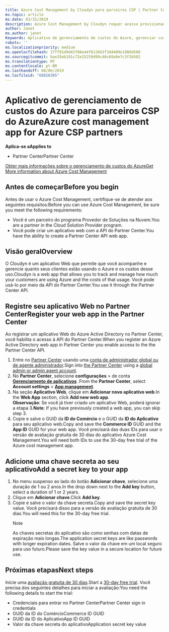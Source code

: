 ```yaml
---
title: Azure Cost Management by Cloudyn para parceiros CSP | Partner Center
ms.topic: article
ms.date: 03/15/2019
description: Azure Cost Management by Cloudyn requer acesso provisionado à API do Partner Center.
author: Janet
ms.author: janet
Keywords: Aplicativo de gerenciamento de custos do Azure, gerenciar custos, aplicativos Web
robots: ''
ms.localizationpriority: medium
ms.openlocfilehash: 27ff91d9d42f08e44f812663f3d4409e1080d580
ms.sourcegitcommit: bae29ab191c72e15259d99c40c69a9e7c3f2b502
ms.translationtype: MT
ms.contentlocale: pt-BR
ms.lasthandoff: 08/06/2019
ms.locfileid: "68820305"
---
```

# <a name="azure-cost-management-app-for-azure-csp-partners"></a><span data-ttu-id="12df9-104">Aplicativo de gerenciamento de custos do Azure para parceiros CSP do Azure</span><span class="sxs-lookup"><span data-stu-id="12df9-104">Azure cost management app for Azure CSP partners</span></span>  

<span data-ttu-id="12df9-105">**Aplica-se a**</span><span class="sxs-lookup"><span data-stu-id="12df9-105">**Applies to**</span></span>

-  <span data-ttu-id="12df9-106">Partner Center</span><span class="sxs-lookup"><span data-stu-id="12df9-106">Partner Center</span></span>

[<span data-ttu-id="12df9-107">Obter mais informações sobre o gerenciamento de custos do Azure</span><span class="sxs-lookup"><span data-stu-id="12df9-107">Get More information about Azure Cost Management</span></span>](https://go.microsoft.com/fwlink/p/?linkid=857893)

## <a name="before-you-begin"></a><span data-ttu-id="12df9-108">Antes de começar</span><span class="sxs-lookup"><span data-stu-id="12df9-108">Before you begin</span></span>
<span data-ttu-id="12df9-109">Antes de usar o Azure Cost Management, certifique-se de atender aos seguintes requisitos:</span><span class="sxs-lookup"><span data-stu-id="12df9-109">Before you can use Azure Cost Management, be sure you meet the following requirements:</span></span>

- <span data-ttu-id="12df9-110">Você é um parceiro do programa Provedor de Soluções na Nuvem.</span><span class="sxs-lookup"><span data-stu-id="12df9-110">You are a partner in the Cloud Solution Provider program.</span></span>
- <span data-ttu-id="12df9-111">Você pode criar um aplicativo web com a API do Partner Center.</span><span class="sxs-lookup"><span data-stu-id="12df9-111">You have the ability to create a Partner Center API web app.</span></span>

## <a name="overview"></a><span data-ttu-id="12df9-112">Visão geral</span><span class="sxs-lookup"><span data-stu-id="12df9-112">Overview</span></span>

<span data-ttu-id="12df9-113">O Cloudyn é um aplicativo Web que permite que você acompanhe e gerencie quanto seus clientes estão usando o Azure e os custos desse uso.</span><span class="sxs-lookup"><span data-stu-id="12df9-113">Cloudyn is a web app that allows you to track and manage how much your customers are using Azure and the costs of that usage.</span></span> <span data-ttu-id="12df9-114">Você pode usá-lo por meio da API do Partner Center.</span><span class="sxs-lookup"><span data-stu-id="12df9-114">You use it through the Partner Center API.</span></span>

## <a name="register-your-web-app-in-the-partner-center"></a><span data-ttu-id="12df9-115">Registre seu aplicativo Web no Partner Center</span><span class="sxs-lookup"><span data-stu-id="12df9-115">Register your web app in the Partner Center</span></span>
<span data-ttu-id="12df9-116">Ao registrar um aplicativo Web do Azure Active Directory no Partner Center, você habilita o acesso à API do Partner Center.</span><span class="sxs-lookup"><span data-stu-id="12df9-116">When you register an Azure Active Directory web app in Partner Center you enable access to the the Partner Center API.</span></span> 
1.  <span data-ttu-id="12df9-117">Entre no [Partner Center](https://partnercenter.microsoft.com/pcv/dashboard/overview) usando uma [conta de administrador global ou de agente administrador](create-user-accounts-and-set-permissions.md).</span><span class="sxs-lookup"><span data-stu-id="12df9-117">Sign into [the Partner Center](https://partnercenter.microsoft.com/pcv/dashboard/overview) using a [global admin or admin agent account](create-user-accounts-and-set-permissions.md).</span></span>
2.  <span data-ttu-id="12df9-118">No **Partner Center**, selecione **configurações** &gt; de conta **[Gerenciamento de aplicativos](https://partnercenter.microsoft.com/pcv/apiintegration/appmanagement)** .</span><span class="sxs-lookup"><span data-stu-id="12df9-118">From the **Partner Center**, select **Account settings** &gt; **[App management](https://partnercenter.microsoft.com/pcv/apiintegration/appmanagement)**.</span></span>
3.  <span data-ttu-id="12df9-119">Na seção **Aplicativo Web**, clique em **Adicionar novo aplicativo web**.</span><span class="sxs-lookup"><span data-stu-id="12df9-119">In the **Web App** section, click **Add new web app**.</span></span>
<br> <span data-ttu-id="12df9-120">**Observação**: Se você já tiver criado um aplicativo Web, poderá ignorar a etapa 3.</span><span class="sxs-lookup"><span data-stu-id="12df9-120">**Note**: If you have previously created a web app, you can skip step 3.</span></span>
4.  <span data-ttu-id="12df9-121">Copie e salve o GUID da **ID do Comércio** e o GUID da **ID do Aplicativo** para seu aplicativo web.</span><span class="sxs-lookup"><span data-stu-id="12df9-121">Copy and save the **Commerce ID** GUID and the **App ID** GUID for your web app.</span></span> <span data-ttu-id="12df9-122">Você precisará das duas IDs para usar o versão de avaliação gratuita de 30 dias do aplicativo Azure Cost Management.</span><span class="sxs-lookup"><span data-stu-id="12df9-122">You will need both IDs to use the 30-day free trial of the Azure cost management app.</span></span>

## <a name="add-a-secret-key-to-your-app"></a><span data-ttu-id="12df9-123">Adicione uma chave secreta ao seu aplicativo</span><span class="sxs-lookup"><span data-stu-id="12df9-123">Add a secret key to your app</span></span>
1. <span data-ttu-id="12df9-124">No menu suspenso ao lado do botão **Adicionar chave**, selecione uma duração de 1 ou 2 anos.</span><span class="sxs-lookup"><span data-stu-id="12df9-124">In the drop down next to the **Add key** button, select a duration of 1 or 2 years.</span></span>
2. <span data-ttu-id="12df9-125">Clique em **Adicionar chave**.</span><span class="sxs-lookup"><span data-stu-id="12df9-125">Click **Add key**.</span></span> 
3. <span data-ttu-id="12df9-126">Copie e salve o valor da chave secreta.</span><span class="sxs-lookup"><span data-stu-id="12df9-126">Copy and save the secret key value.</span></span> <span data-ttu-id="12df9-127">Você precisará disso para a versão de avaliação gratuita de 30 dias.</span><span class="sxs-lookup"><span data-stu-id="12df9-127">You will need this for the 30-day free trial.</span></span><br>
   > [!NOTE]  
   > <span data-ttu-id="12df9-128">As chaves secretas do aplicativo são como senhas com datas de expiração mais longas.</span><span class="sxs-lookup"><span data-stu-id="12df9-128">The application secret keys are like passwords with longer expiration dates.</span></span> <span data-ttu-id="12df9-129">Salve o valor da chave em um local seguro para uso futuro.</span><span class="sxs-lookup"><span data-stu-id="12df9-129">Please save the key value in a secure location for future use.</span></span>

## <a name="next-steps"></a><span data-ttu-id="12df9-130">Próximas etapas</span><span class="sxs-lookup"><span data-stu-id="12df9-130">Next steps</span></span>
<span data-ttu-id="12df9-131">Inicie uma [avaliação gratuita de 30 dias](https://go.microsoft.com/fwlink/?linkid=857895).</span><span class="sxs-lookup"><span data-stu-id="12df9-131">Start a [30-day free trial](https://go.microsoft.com/fwlink/?linkid=857895).</span></span>
<span data-ttu-id="12df9-132">Você precisa dos seguintes detalhes para iniciar a avaliação:</span><span class="sxs-lookup"><span data-stu-id="12df9-132">You need the following details to start the trial:</span></span>
- <span data-ttu-id="12df9-133">Credenciais para entrar no Partner Center</span><span class="sxs-lookup"><span data-stu-id="12df9-133">Partner Center sign in credentials</span></span>
- <span data-ttu-id="12df9-134">GUID da ID do Comércio</span><span class="sxs-lookup"><span data-stu-id="12df9-134">Commerce ID GUID</span></span>
- <span data-ttu-id="12df9-135">GUID da ID do Aplicativo</span><span class="sxs-lookup"><span data-stu-id="12df9-135">App ID GUID</span></span>
- <span data-ttu-id="12df9-136">Valor da chave secreta do aplicativo</span><span class="sxs-lookup"><span data-stu-id="12df9-136">Application secret key value</span></span>
